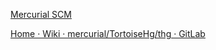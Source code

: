 
[Mercurial SCM](https://www.mercurial-scm.org)

[Home · Wiki · mercurial/TortoiseHg/thg · GitLab](https://foss.heptapod.net/mercurial/tortoisehg/thg/-/wikis/home)
